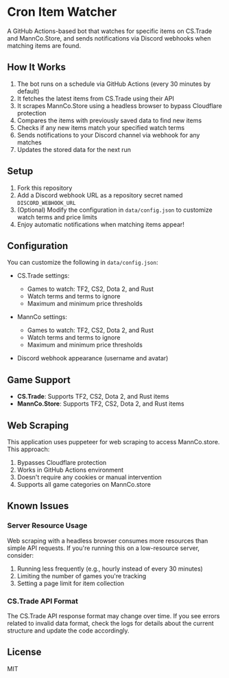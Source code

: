 # Cron Item Watcher

A GitHub Actions-based bot that watches for specific items on CS.Trade and MannCo.Store, and sends notifications via Discord webhooks when matching items are found.

## How It Works

1. The bot runs on a schedule via GitHub Actions (every 30 minutes by default)
2. It fetches the latest items from CS.Trade using their API
3. It scrapes MannCo.Store using a headless browser to bypass Cloudflare protection
4. Compares the items with previously saved data to find new items
5. Checks if any new items match your specified watch terms
6. Sends notifications to your Discord channel via webhook for any matches
7. Updates the stored data for the next run

## Setup

1. Fork this repository
2. Add a Discord webhook URL as a repository secret named `DISCORD_WEBHOOK_URL`
3. (Optional) Modify the configuration in `data/config.json` to customize watch terms and price limits
4. Enjoy automatic notifications when matching items appear!

## Configuration

You can customize the following in `data/config.json`:

- CS.Trade settings:

  - Games to watch: TF2, CS2, Dota 2, and Rust
  - Watch terms and terms to ignore
  - Maximum and minimum price thresholds

- MannCo settings:

  - Games to watch: TF2, CS2, Dota 2, and Rust
  - Watch terms and terms to ignore
  - Maximum and minimum price thresholds

- Discord webhook appearance (username and avatar)

## Game Support

- **CS.Trade**: Supports TF2, CS2, Dota 2, and Rust items
- **MannCo.Store**: Supports TF2, CS2, Dota 2, and Rust items

## Web Scraping

This application uses puppeteer for web scraping to access MannCo.store. This approach:

1. Bypasses Cloudflare protection
2. Works in GitHub Actions environment
3. Doesn't require any cookies or manual intervention
4. Supports all game categories on MannCo.store

## Known Issues

### Server Resource Usage

Web scraping with a headless browser consumes more resources than simple API requests. If you're running this on a low-resource server, consider:

1. Running less frequently (e.g., hourly instead of every 30 minutes)
2. Limiting the number of games you're tracking
3. Setting a page limit for item collection

### CS.Trade API Format

The CS.Trade API response format may change over time. If you see errors related to invalid data format, check the logs for details about the current structure and update the code accordingly.

## License

MIT
